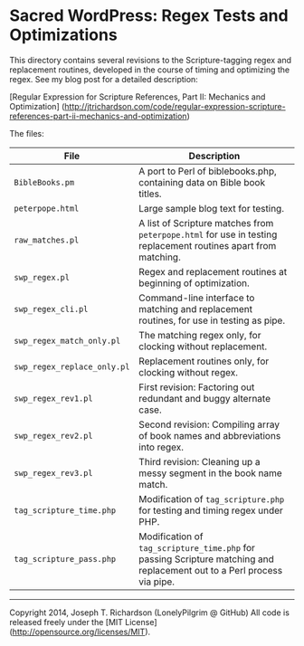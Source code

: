 # Sacred WordPress: Regex Tests and Optimizations

This directory contains several revisions to the Scripture-tagging regex
and replacement routines, developed in the course of timing and 
optimizing the regex. See my blog post for a detailed description:

[Regular Expression for Scripture References, Part II: Mechanics and Optimization]
(http://jtrichardson.com/code/regular-expression-scripture-references-part-ii-mechanics-and-optimization)

The files:

File                 | Description
---------------------| ------------------------------------------------------------------------
 `BibleBooks.pm`     | A port to Perl of biblebooks.php, containing data on Bible book titles.
 `peterpope.html`    | Large sample blog text for testing.
 `raw_matches.pl`    | A list of Scripture matches from `peterpope.html` for use in testing replacement routines apart from matching.
 `swp_regex.pl`      | Regex and replacement routines at beginning of optimization.
 `swp_regex_cli.pl`  | Command-line interface to matching and replacement routines, for use in testing as pipe.
 `swp_regex_match_only.pl` | The matching regex only, for clocking without replacement.
 `swp_regex_replace_only.pl` | Replacement routines only, for clocking without regex.
 `swp_regex_rev1.pl` | First revision: Factoring out redundant and buggy alternate case.
 `swp_regex_rev2.pl` | Second revision: Compiling array of book names and abbreviations into regex.
 `swp_regex_rev3.pl` | Third revision: Cleaning up a messy segment in the book name match.
 `tag_scripture_time.php` | Modification of `tag_scripture.php` for testing and timing regex under PHP.
 `tag_scripture_pass.php` | Modification of `tag_scripture_time.php` for passing Scripture matching and replacement out to a Perl process via pipe.
-------------------------------------------------------------------------------------------------

Copyright 2014, Joseph T. Richardson (LonelyPilgrim @ GitHub)
All code is released freely under the [MIT License] (http://opensource.org/licenses/MIT).
